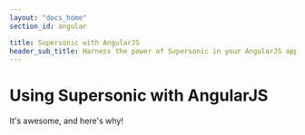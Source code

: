 ```yaml
---
layout: "docs_home"
section_id: angular

title: Supersonic with AngularJS
header_sub_title: Harness the power of Supersonic in your AngularJS app
---
```

# Using Supersonic with AngularJS

It's awesome, and here's why!

